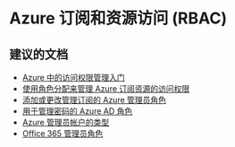<properties
    pageTitle="Azure subscription and resource access (RBAC)"
    description="Azure Active Directory 故障排除"
    service="microsoft.aad"
    resource="Microsoft_AAD_IAM"
    authors="Jeffsta-MSFT"
    displayOrder=""
    selfHelpType="generic"
    supportTopicIds="32565605"
    resourceTags=""
    productPesIds="14785"
    cloudEnvironments="public"
/>


# <a name="azure-subscription-and-resource-access-rbac"></a>Azure 订阅和资源访问 (RBAC)

## <a name="recommended-documents"></a>**建议的文档**
* [Azure 中的访问权限管理入门](https://docs.microsoft.com/azure/active-directory/role-based-access-control-what-is)
* [使用角色分配来管理 Azure 订阅资源的访问权限](https://docs.microsoft.com/azure/active-directory/role-based-access-control-configure)
* [添加或更改管理订阅的 Azure 管理员角色](https://docs.microsoft.com/azure/billing/billing-add-change-azure-subscription-administrator) 
* [用于管理密码的 Azure AD 角色](https://docs.microsoft.com/azure/active-directory/active-directory-manage-passwords)
* [Azure 管理员帐户的类型](https://docs.microsoft.com/azure/billing/billing-add-change-azure-subscription-administrator#types-of-azure-admin-accounts)
* [Office 365 管理员角色](https://support.office.com/article/About-Office-365-admin-roles-da585eea-f576-4f55-a1e0-87090b6aaa9d)

